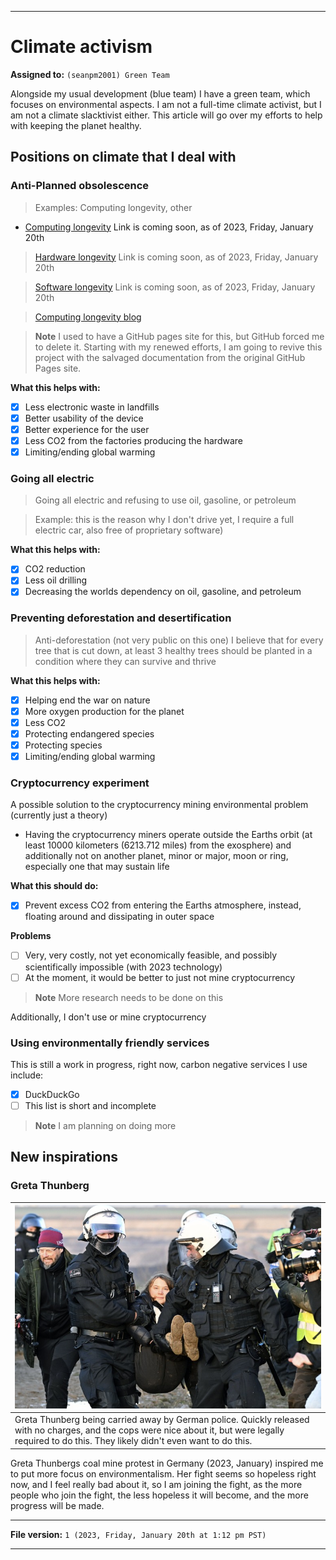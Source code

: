 
***

# Climate activism

**Assigned to:** `(seanpm2001) Green Team`

Alongside my usual development (blue team) I have a green team, which focuses on environmental aspects. I am not a full-time climate activist, but I am not a climate slacktivist either. This article will go over my efforts to help with keeping the planet healthy.

## Positions on climate that I deal with

### Anti-Planned obsolescence 

> Examples: Computing longevity, other

* [Computing longevity](https://github.com/seanpm2001/Computing-Longevity/) Link is coming soon, as of 2023, Friday, January 20th

> [Hardware longevity](https://github.com/seanpm2001/Hardware-Longevity/) Link is coming soon, as of 2023, Friday, January 20th

> [Software longevity](https://github.com/seanpm2001/Software-Longevity/) Link is coming soon, as of 2023, Friday, January 20th

> [Computing longevity blog](https://github.com/seanpm2001/Computing-longevity-blog/)

> **Note** I used to have a GitHub pages site for this, but GitHub forced me to delete it. Starting with my renewed efforts, I am going to revive this project with the salvaged documentation from the original GitHub Pages site.

**What this helps with:**

- [x] Less electronic waste in landfills
- [x] Better usability of the device
- [x] Better experience for the user
- [x] Less CO2 from the factories producing the hardware
- [x] Limiting/ending global warming

### Going all electric

> Going all electric and refusing to use oil, gasoline, or petroleum

> Example: this is the reason why I don't drive yet, I require a full electric car, also free of proprietary software)

**What this helps with:**

- [x] CO2 reduction
- [x] Less oil drilling
- [x] Decreasing the worlds dependency on oil, gasoline, and petroleum

### Preventing deforestation and desertification

> Anti-deforestation (not very public on this one) I believe that for every tree that is cut down, at least 3 healthy trees should be planted in a condition where they can survive and thrive

**What this helps with:**

- [x] Helping end the war on nature
- [x] More oxygen production for the planet
- [x] Less CO2
- [x] Protecting endangered species
- [x] Protecting species
- [x] Limiting/ending global warming

### Cryptocurrency experiment

A possible solution to the cryptocurrency mining environmental problem (currently just a theory)

- Having the cryptocurrency miners operate outside the Earths orbit (at least 10000 kilometers (6213.712 miles) from the exosphere) and additionally not on another planet, minor or major, moon or ring, especially one that may sustain life

**What this should do:**

- [x] Prevent excess CO2 from entering the Earths atmosphere, instead, floating around and dissipating in outer space

**Problems**

- [ ] Very, very costly, not yet economically feasible, and possibly scientifically impossible (with 2023 technology)
- [ ] At the moment, it would be better to just not mine cryptocurrency

> **Note** More research needs to be done on this

Additionally, I don't use or mine cryptocurrency

### Using environmentally friendly services

This is still a work in progress, right now, carbon negative services I use include:

- [x] DuckDuckGo
- [ ] This list is short and incomplete

> **Note** I am planning on doing more

## New inspirations

### Greta Thunberg

| <img alt="Greta Thunberg coal mine photo failed to load. Click/tap here to attempt to view it" src="/Graphics/Germany/2023/Greta_Thunberg/230117-greta-thunberg-jm-01-7ff358-1785635256.jpeg" width="800" class="center"/> |
|---|
| Greta Thunberg being carried away by German police. Quickly released with no charges, and the cops were nice about it, but were legally required to do this. They likely didn't even want to do this. |

Greta Thunbergs coal mine protest in Germany (2023, January) inspired me to put more focus on environmentalism. Her fight seems so hopeless right now, and I feel really bad about it, so I am joining the fight, as the more people who join the fight, the less hopeless it will become, and the more progress will be made.

***

**File version:** `1 (2023, Friday, January 20th at 1:12 pm PST)`

***
